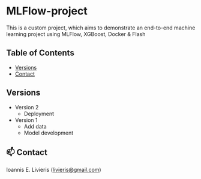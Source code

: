 # MLFlow-project

This is a custom project, which aims to demonstrate an end-to-end machine learning project using MLFlow, XGBoost, Docker & Flash

## Table of Contents

- [Versions](#versions)
- [Contact](#mailbox-contact)

## Versions 

- Version 2
    - Deployment
- Version 1
    - Add data
    - Model development

## :mailbox: Contact

Ioannis E. Livieris (livieris@gmail.com)